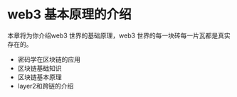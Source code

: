 # web3 基本原理的介绍

本章将为你介绍web3 世界的基础原理，web3 世界的每一块砖每一片瓦都是真实存在的。

- 密码学在区块链的应用
- 区块链基础知识
- 区块链基本原理
- layer2和跨链的介绍